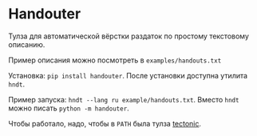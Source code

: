 # Handouter

Тулза для автоматической вёрстки раздаток по простому текстовому описанию.

Пример описания можно посмотреть в `examples/handouts.txt`

Установка: `pip install handouter`. После установки доступна утилита `hndt`.

Пример запуска: `hndt --lang ru example/handouts.txt`. Вместо `hndt` можно писать `python -m handouter`.

Чтобы работало, надо, чтобы в `PATH` была тулза [tectonic](https://github.com/tectonic-typesetting/tectonic/releases/).